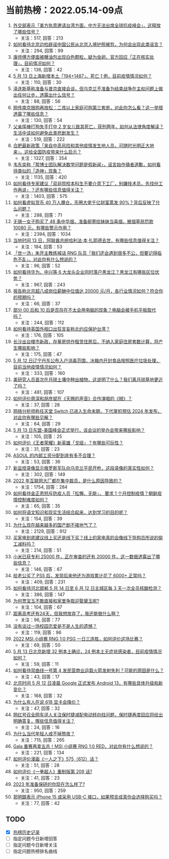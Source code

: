 # 当前热榜：2022.05.14-09点
1. [外交部表示「美方执意邀请台湾方面，中方无法出席全球抗疫峰会」，这释放了哪些信号？](https://www.zhihu.com/question/532656056)
    * 关注：517, 回答：213
2. [如何看待北京边检辟谣中国公民从北京入境护照被剪，为何会出现此类谣言？](https://www.zhihu.com/question/532602120)
    * 关注：294, 回答：99
3. [康师傅方便面被曝油包出现白色颗粒，疑为虫卵，官方回应「正在核实处理」，目前情况如何？](https://www.zhihu.com/question/532700540)
    * 关注：136, 回答：42
4. [5 月 13 日上海新增本土「194+1487」、死亡 1 例，目前疫情情况如何？](https://www.zhihu.com/question/532738409)
    * 关注：110, 回答：30
5. [泽连斯基称准备与普京直接会谈，但乌克兰不准备为结束战争在主权问题上做出任何让步，透露出什么信号？](https://www.zhihu.com/question/532705195)
    * 关注：88, 回答：56
6. [网传南京限购再放松：二孩以上家庭可购第三套房，对此你怎么看？这一举措透露了哪些信息？](https://www.zhihu.com/question/532658154)
    * 关注：130, 回答：54
7. [父亲挥棒打狗失手打中 2 岁女儿致其死亡，获刑两年，如何从法律角度解读？生活中该如何避免此类悲剧发生？](https://www.zhihu.com/question/532194721)
    * 关注：519, 回答：222
8. [合肥最新政策「来自中高风险和其他疫情发生地人员，可随时光明正大地来」，这给全国防疫带来什么启示？](https://www.zhihu.com/question/532637784)
    * 关注：1327, 回答：354
9. [韦东奕称「帮博士团队解决数学问题是假新闻」，谣言始作俑者道歉，如何看待类似的「造神」现象？](https://www.zhihu.com/question/532630539)
    * 关注：1135, 回答：420
10. [如何看待专家建议「双非院校本科生不要介意下工厂，别嫌技术员，先找份工作再说」？还有哪些信息值得关注？](https://www.zhihu.com/question/532469903)
    * 关注：1403, 回答：575
11. [如何看虚拟货币 40 万人爆仓，币圈大佬千亿财富蒸发 90%？背后反映了什么问题？](https://www.zhihu.com/question/532594214)
    * 关注：288, 回答：71
12. [无锡一女子购买了 48 条中华烟，准备邮寄给妹妹当喜烟，被烟草局罚款 10080 元，有哪些警示作用？](https://www.zhihu.com/question/532567380)
    * 关注：2394, 回答：1034
13. [当地时间 13 日，阿联酋总统哈利法·本·扎耶德去世，有哪些信息值得关注？](https://www.zhihu.com/question/532673415)
    * 关注：184, 回答：53
14. [「世一汤」朱开主教练喊话 RNG 队员「我们还会遇到很多不公，但要记得临危不乱」，对此你有什么想说的？](https://www.zhihu.com/question/532656889)
    * 关注：96, 回答：52
15. [如何看待华为、中兴等 6 大龙头企业同时落户黑龙江？黑龙江有哪些区位优势？](https://www.zhihu.com/question/532600265)
    * 关注：967, 回答：243
16. [报告称北京超八成岗位薪酬中位值达 20000 元/月，各行业情况如何？符合你的预期吗？](https://www.zhihu.com/question/532302287)
    * 关注：66, 回答：37
17. [部分 00 后和 10 后是否存在不太会用电脑的现象？电脑会被手机平板取代吗？](https://www.zhihu.com/question/532026840)
    * 关注：244, 回答：112
18. [如何看待英国外相口出狂言妄称北约应保护台湾？](https://www.zhihu.com/question/530466009)
    * 关注：176, 回答：105
19. [长沙出台楼市新政，存量房供作租赁住房后，不纳入家庭住房套数计算，将产生哪些影响？](https://www.zhihu.com/question/532357564)
    * 关注：175, 回答：47
20. [5 月 12 日辽宁丹东公布入户消毒范围，冰箱内开封食品按照医疗垃圾处理，目前当地疫情情况如何？](https://www.zhihu.com/question/532668139)
    * 关注：333, 回答：160
21. [美研究人员首次在月球土壤中种出植物，这说明了什么？我们离月球基地更近了吗？](https://www.zhihu.com/question/532622922)
    * 关注：481, 回答：107
22. [如何评价周深和胡彦斌在《天赐的声音》合作演唱的《贼》？](https://www.zhihu.com/question/532665646)
    * 关注：37, 回答：28
23. [网络分析师称任天堂 Switch 已进入生命末期，下代掌机预估 2024 年发布，对此你有哪些见解？](https://www.zhihu.com/question/532456141)
    * 关注：64, 回答：29
24. [5 月 13 日东盟-美国峰会正式举行，该会议的举办会带来哪些影响？](https://www.zhihu.com/question/532632544)
    * 关注：105, 回答：25
25. [如何评价《王者荣耀》新英雄「戈娅」？有哪些可玩性？](https://www.zhihu.com/question/532642670)
    * 关注：31, 回答：23
26. [ASOUL 的内部工资分配到底有多不合理？](https://www.zhihu.com/question/532588768)
    * 关注：53, 回答：36
27. [新监控录像显示俄罗斯军队向乌克兰平民开枪，这段录像的真实性如何？](https://www.zhihu.com/question/532554803)
    * 关注：302, 回答：149
28. [2022 年互联网大厂都在集中裁员，是什么原因导致的？](https://www.zhihu.com/question/521856289)
    * 关注：1754, 回答：284
29. [如何看待金正恩怒斥防疫人员「松懈、无能」， 要求 1 个月控制疫情？朝鲜疫情控制难度如何？](https://www.zhihu.com/question/532453318)
    * 关注：65, 回答：35
30. [如何将语文知识和现实生活结合起来，达到学习的目的呢？](https://www.zhihu.com/question/531455868)
    * 关注：154, 回答：39
31. [为什么现在越来越多的国产剧不接地气了？](https://www.zhihu.com/question/394331280)
    * 关注：2129, 回答：912
32. [买家电到底建议线上买还是线下买？线上的家电真的会像线下导购员所说的偷工减料吗？](https://www.zhihu.com/question/527773220)
    * 关注：214, 回答：51
33. [小米已获专利 25000 件，正在审查的还有 20000 件，这一数据透露出了哪些信息？](https://www.zhihu.com/question/530126436)
    * 关注：146, 回答：67
34. [给老公买了 PS5 后，发现后来他还为游戏累计花了 6000+ 正常吗？](https://www.zhihu.com/question/532253172)
    * 关注：409, 回答：231
35. [如何看待河北邯郸 5 月 14 日至 6 月 12 日主城区每 3 天一次全员核酸检测？](https://www.zhihu.com/question/526916792)
    * 关注：386, 回答：147
36. [为何贾宝玉不敢直接和家里争取迎娶黛玉呢?](https://www.zhihu.com/question/526483802)
    * 关注：104, 回答：67
37. [距离高考还有24天，但我想放弃了，我还能做什么啊？](https://www.zhihu.com/question/532631845)
    * 关注：96, 回答：77
38. [没有谈过一场校园恋爱是不是人生的遗憾？](https://www.zhihu.com/question/532531973)
    * 关注：119, 回答：96
39. [2022 MSI 小组赛 RNG 1:0 PSG 一日三连胜，如何评价这场比赛？](https://www.zhihu.com/question/532671445)
    * 关注：69, 回答：50
40. [5 月 13 日北京新增 32 例本土确诊，24 例本土无症状感染者，目前疫情情况如何？](https://www.zhihu.com/question/532738700)
    * 关注：59, 回答：11
41. [如何看待双曲线一号第 4 发民营商业运载火箭发射失利？可能的原因是什么？](https://www.zhihu.com/question/532681012)
    * 关注：43, 回答：17
42. [北京时间 5 月 12 日凌晨 Google 正式发布 Android 13，有哪些具体升级和新变化？](https://www.zhihu.com/question/532384652)
    * 关注：168, 回答：32
43. [为什么有人在说 618 显卡会降价？](https://www.zhihu.com/question/525463318)
    * 关注：47, 回答：32
44. [网红号召全网车评人关注保时捷减配电动转向柱问题，保时捷再度回应将给出明确答复，哪些信息值得关注？](https://www.zhihu.com/question/532579517)
    * 关注：24, 回答：16
45. [为什么当代年轻人戒不掉熬夜？](https://www.zhihu.com/question/517158907)
    * 关注：715, 回答：265
46. [Gala 重赛再拿五杀！MSI 小组赛 RNG 1:0 RED，对此你有什么想说的？](https://www.zhihu.com/question/532653601)
    * 关注：221, 回答：134
47. [如何评价漫画《一人之下》575（612）话？](https://www.zhihu.com/question/532544114)
    * 关注：51, 回答：28
48. [如何评价《一拳超人》重制版第 209 话?](https://www.zhihu.com/question/532564570)
    * 关注：41, 回答：23
49. [2023 年准备保研的你现在怎么样了?](https://www.zhihu.com/question/486545254)
    * 关注：950, 回答：259
50. [郭明錤表示 iPhone 15 或采用 USB-C 接口，如果预言成真你会选择购买吗？](https://www.zhihu.com/question/532509863)
    * 关注：77, 回答：42
## TODO
* [x] [热榜历史记录](hot_history/AllHot.md)
* [ ] 指定问题今日新增回答
* [ ] 指定问题今日新增关注
* [ ] 指定问题热榜排名曲线

